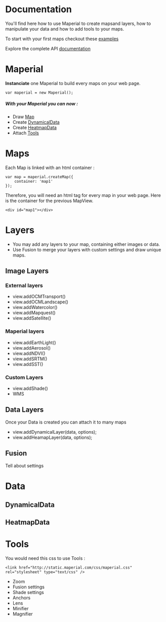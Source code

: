 
# Documentation

You'll find here how to use Maperial to create mapsand layers,
how to manipulate your data and how to add tools to your maps.

To start with your first maps checkout these [examples](./demos.md)

Explore the complete API [documentation](http://static.maperial.com/doc)

# Maperial

**Instanciate** one Maperial to build every maps on your web page.
```
var maperial = new Maperial();
```
##### With your Maperial you can now :
- Draw [Map](#maps)
- Create [DynamicalData](#dynamicaldata)
- Create [HeatmapData](#heatmapdata)
- Attach [Tools](#tools)

# Maps

Each Map is linked with an html container :
```
var map = maperial.createMap({
    container: 'map1'
});
```

Therefore, you will need an html tag for every map in your web page. Here is
the container for the previous MapView.
```
<div id="map1"></div>
```

# Layers

- You may add any layers to your map, containing either images or data.
- Use Fusion to merge your layers with custom settings and draw unique maps.

## Image Layers

### External layers
- view.addOCMTransport()
- view.addOCMLandscape()
- view.addWatercolor()
- view.addMapquest()
- view.addSatellite()

### Maperial layers
- view.addEarthLight()
- view.addAerosol()
- view.addNDVI()
- view.addSRTM()
- view.addSST()

### Custom Layers
- view.addShade()
- WMS

## Data Layers
Once your Data is created you can attach it to many maps
- view.addDynamicalLayer(data, options);
- view.addHeamapLayer(data, options);

## Fusion

Tell about settings


# Data
## DynamicalData
## HeatmapData


# Tools
You would need this css to use Tools :
```
<link href="http://static.maperial.com/css/maperial.css" rel="stylesheet" type="text/css" />
```
- Zoom
- Fusion settings
- Shade settings
- Anchors
- Lens
- Minifier
- Magnifier

